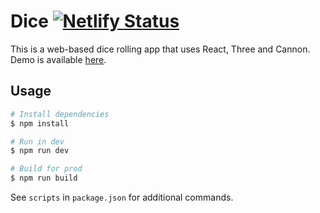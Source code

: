 # Dice [![Netlify Status](https://img.shields.io/netlify/d92bf45a-701b-4916-a4e1-de164713955b)](https://app.netlify.com/sites/dice3d/deploys)

This is a web-based dice rolling app that uses React, Three and Cannon. Demo is available [here](https://dice.andr.mu).

## Usage

```sh
# Install dependencies
$ npm install

# Run in dev
$ npm run dev

# Build for prod
$ npm run build
```

See `scripts` in `package.json` for additional commands.
